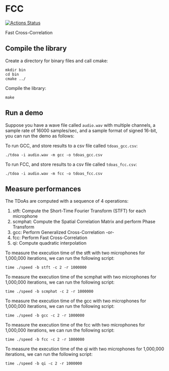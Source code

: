 # FCC
[![Actions Status](https://github.com/FrancoisGrondin/fcc/workflows/tests/badge.svg)](https://github.com/FrancoisGrondin/fcc/actions)

Fast Cross-Correlation

## Compile the library

Create a directory for binary files and call cmake:

```
mkdir bin
cd bin
cmake ../
```

Compile the library:

```
make
```

## Run a demo

Suppose you have a wave file called `audio.wav` with multiple channels, a sample rate of 16000 samples/sec, and a sample format of signed 16-bit, you can run the demo as follows:

To run GCC, and store results to a csv file called `tdoas_gcc.csv`:

```
./tdoa -i audio.wav -m gcc -o tdoas_gcc.csv
```

To run FCC, and store results to a csv file called `tdoas_fcc.csv`:

```
./tdoa -i audio.wav -m fcc -o tdoas_fcc.csv
```

## Measure performances

The TDoAs are computed with a sequence of 4 operations:

1) stft: Compute the Short-Time Fourier Transform (STFT) for each microphone
2) scmphat: Compute the Spatial Correlation Matrix and perform Phase Transform
3) gcc: Perform Generalized Cross-Correlation
-or-
3) fcc: Perform Fast Cross-Correlation
4) qi: Compute quadratic interpolation

To measure the execution time of the stft with two microphones for 1,000,000 iterations, we can run the following script:

```
time ./speed -b stft -c 2 -r 1000000
```

To measure the execution time of the scmphat with two microphones for 1,000,000 iterations, we can run the following script:

```
time ./speed -b scmphat -c 2 -r 1000000
```

To measure the execution time of the gcc with two microphones for 1,000,000 iterations, we can run the following script:

```
time ./speed -b gcc -c 2 -r 1000000
```

To measure the execution time of the fcc with two microphones for 1,000,000 iterations, we can run the following script:

```
time ./speed -b fcc -c 2 -r 1000000
```

To measure the execution time of the qi with two microphones for 1,000,000 iterations, we can run the following script:

```
time ./speed -b qi -c 2 -r 1000000
```
